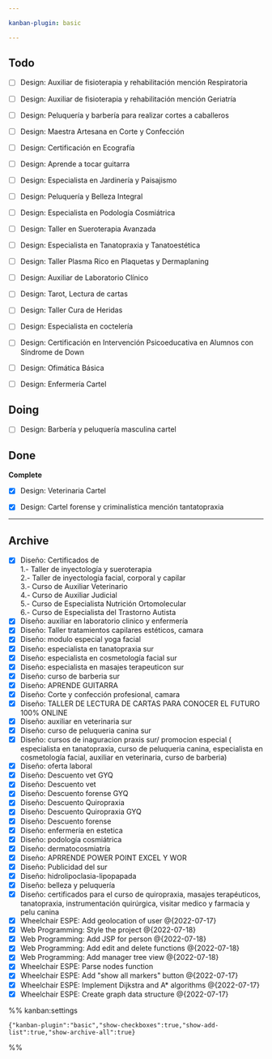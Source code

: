 ```yaml
---

kanban-plugin: basic

---
```


## Todo

- [ ] Design: Auxiliar de fisioterapia y rehabilitación mención Respiratoria
- [ ] Design: Auxiliar de fisioterapia y rehabilitación mención Geriatría
- [ ] Design: Peluquería y barbería para realizar cortes a caballeros
- [ ] Design: Maestra Artesana en Corte y Confección
- [ ] Design: Certificación en Ecografía
- [ ] Design: Aprende a tocar guitarra
- [ ] Design: Especialista en Jardinería y Paisajismo
- [ ] Design: Peluquería y Belleza Integral
- [ ] Design: Especialista en Podología Cosmiátrica
- [ ] Design: Taller en Sueroterapia Avanzada
- [ ] Design: Especialista en Tanatopraxia y Tanatoestética
- [ ] Design: Taller Plasma Rico en Plaquetas y Dermaplaning
- [ ] Design: Auxiliar de Laboratorio Clínico
- [ ] Design: Tarot, Lectura de cartas
- [ ] Design: Taller Cura de Heridas
- [ ] Design: Especialista en coctelería
- [ ] Design: Certificación en Intervención Psicoeducativa en Alumnos con Síndrome de Down
- [ ] Design: Ofimática Básica
- [ ] Design: Enfermería Cartel


## Doing

- [ ] Design: Barbería y peluquería masculina cartel


## Done

**Complete**
- [x] Design: Veterinaria Cartel
- [x] Design: Cartel forense y criminalística mención tantatopraxia


***

## Archive

- [x] Diseño:  Certificados de<br>1.- Taller de inyectología y sueroterapia<br>2.- Taller de inyectología facial, corporal y capilar<br>3.- Curso de Auxiliar Veterinario<br>4.- Curso de Auxiliar Judicial<br>5.- Curso de Especialista Nutrición Ortomolecular<br>6.- Curso de Especialista del Trastorno Autista
- [x] Diseño: auxiliar en laboratorio clinico y enfermería
- [x] Diseño: Taller tratamientos capilares estéticos, camara
- [x] Diseño: modulo especial yoga facial
- [x] Diseño: especialista en tanatopraxia sur
- [x] Diseño: especialista en cosmetología facial sur
- [x] Diseño: especialista en masajes terapeuticon sur
- [x] Diseño: curso de barberia sur
- [x] Diseño: APRENDE GUITARRA
- [x] Diseño: Corte y confección profesional, camara
- [x] Diseño: TALLER DE LECTURA DE CARTAS PARA CONOCER EL FUTURO 100% ONLINE
- [x] Diseño: auxiliar en veterinaria sur
- [x] Diseño: curso de peluqueria canina sur
- [x] Diseño: cursos de inaguracion praxis sur/ promocion especial ( especialista en tanatopraxia, curso de peluqueria canina, especialista en cosmetología facial, auxiliar en veterinaria, curso de barberia)
- [x] Diseño: oferta laboral
- [x] Diseño: Descuento vet GYQ
- [x] Diseño: Descuento vet
- [x] Diseño: Descuento forense GYQ
- [x] Diseño: Descuento Quiropraxia
- [x] Diseño: Descuento Quiropraxia GYQ
- [x] Diseño: Descuento forense
- [x] Diseño: enfermería en estetica
- [x] Diseño: podología cosmiátrica
- [x] Diseño: dermatocosmiatría
- [x] Diseño: APRRENDE POWER POINT EXCEL Y WOR
- [x] Diseño: Publicidad del sur
- [x] Diseño: hidrolipoclasia-lipopapada
- [x] Diseño: belleza y peluquería
- [x] Diseño: certificados para el curso de quiropraxia, masajes terapéuticos, tanatopraxia, instrumentación quirúrgica, visitar medico y farmacia y pelu canina
- [x] Wheelchair ESPE: Add geolocation of user @{2022-07-17}
- [x] Web Programming: Style the project @{2022-07-18}
- [x] Web Programming: Add JSP for person @{2022-07-18}
- [x] Web Programming: Add edit and delete functions @{2022-07-18}
- [x] Web Programming: Add manager tree view @{2022-07-18}
- [x] Wheelchair ESPE: Parse nodes function
- [x] Wheelchair ESPE: Add "show all markers" button @{2022-07-17}
- [x] Wheelchair ESPE: Implement Dijkstra and A* algorithms @{2022-07-17}
- [x] Wheelchair ESPE: Create graph data structure @{2022-07-17}

%% kanban:settings
```
{"kanban-plugin":"basic","show-checkboxes":true,"show-add-list":true,"show-archive-all":true}
```
%%